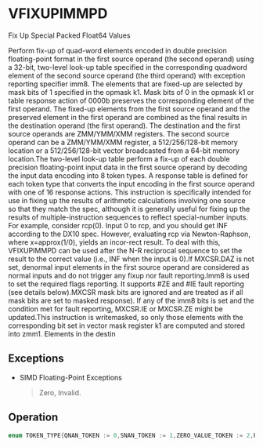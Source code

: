 # VFIXUPIMMPD

Fix Up Special Packed Float64 Values

Perform fix-up of quad-word elements encoded in double precision floating-point format in the first source operand (the second operand) using a 32-bit, two-level look-up table specified in the corresponding quadword element of the second source operand (the third operand) with exception reporting specifier imm8.
The elements that are fixed-up are selected by mask bits of 1 specified in the opmask k1.
Mask bits of 0 in the opmask k1 or table response action of 0000b preserves the corresponding element of the first operand.
The fixed-up elements from the first source operand and the preserved element in the first operand are combined as the final results in the destination operand (the first operand).
The destination and the first source operands are ZMM/YMM/XMM registers.
The second source operand can be a ZMM/YMM/XMM register, a 512/256/128-bit memory location or a 512/256/128-bit vector broadcasted from a 64-bit memory location.The two-level look-up table perform a fix-up of each double precision floating-point input data in the first source operand by decoding the input data encoding into 8 token types.
A response table is defined for each token type that converts the input encoding in the first source operand with one of 16 response actions.
This instruction is specifically intended for use in fixing up the results of arithmetic calculations involving one source so that they match the spec, although it is generally useful for fixing up the results of multiple-instruction sequences to reflect special-number inputs.
For example, consider rcp(0).
Input 0 to rcp, and you should get INF according to the DX10 spec.
However, evaluating rcp via Newton-Raphson, where x=approx(1/0), yields an incor-rect result.
To deal with this, VFIXUPIMMPD can be used after the N-R reciprocal sequence to set the result to the correct value (i.e., INF when the input is 0).If MXCSR.DAZ is not set, denormal input elements in the first source operand are considered as normal inputs and do not trigger any fixup nor fault reporting.Imm8 is used to set the required flags reporting.
It supports #ZE and #IE fault reporting (see details below).MXCSR mask bits are ignored and are treated as if all mask bits are set to masked response).
If any of the imm8 bits is set and the condition met for fault reporting, MXCSR.IE or MXCSR.ZE might be updated.This instruction is writemasked, so only those elements with the corresponding bit set in vector mask register k1 are computed and stored into zmm1.
Elements in the destin

## Exceptions

- SIMD Floating-Point Exceptions
  > Zero, Invalid.

## Operation

```C
enum TOKEN_TYPE{QNAN_TOKEN := 0,SNAN_TOKEN := 1,ZERO_VALUE_TOKEN := 2,POS_ONE_VALUE_TOKEN := 3,NEG_INF_TOKEN := 4,POS_INF_TOKEN := 5,NEG_VALUE_TOKEN := 6,POS_VALUE_TOKEN := 7}FIXUPIMM (){_DPdest[63:0], src1[63:0],tbl3[63:0], imm8 [7:0]tsrc[63:0] := ((src1[62:52] = 0) AND (MXCSR.DAZ =1)) ? 0.0 : src1[63:0]CASE(tsrc[63:0] of TOKEN_TYPE) {QNAN_TOKEN: j := 0;SNAN_TOKEN: j := 1;ZERO_VALUE_TOKEN: j := 2;POS_ONE_VALUE_TOKEN: j := 3;NEG_INF_TOKEN: j := 4;POS_INF_TOKEN: j := 5;NEG_VALUE_TOKEN: j := 6;POS_VALUE_TOKEN: j := 7;}; end source special CASE(tsrc); The required response from src3 table is extractedtoken_response[3:0] = tbl3[3+4*j:4*j];CASE(token_response[3:0]) {0000: dest[63:0] := dest[63:0];  ; preserve content of DEST0001: dest[63:0] := tsrc[63:0];   ; pass through src1 normal input value, denormal as zero0010: dest[63:0] := QNaN(tsrc[63:0]);0011: dest[63:0] := QNAN_Indefinite;0100: dest[63:0] := -INF;0101: dest[63:0] := +INF;0110: dest[63:0] := tsrc.sign? -INF : +INF;0111: dest[63:0] := -0;1000: dest[63:0] := +0;1001: dest[63:0] := -1;1010: dest[63:0] := +1;1011: dest[63:0] := ½;1100: dest[63:0] := 90.0;1101: dest[63:0] := PI/2;1110: dest[63:0] := MAX_FLOAT;1111: dest[63:0] := -MAX_FLOAT;} ; end of token_response CASE; The required fault reporting from imm8 is extracted; TOKENs are mutually exclusive and TOKENs priority defines the order. ¬ .; Multiple faults related to a single token can occur simultaneouslyIF (tsrc[63:0] of TOKEN_TYPE: ZERO_VALUE_TOKEN) AND imm8[0] then set #ZE;IF (tsrc[63:0] of TOKEN_TYPE: ZERO_VALUE_TOKEN) AND imm8[1] then set #IE;IF (tsrc[63:0] of TOKEN_TYPE: ONE_VALUE_TOKEN) AND imm8[3] then set #IE;IF (tsrc[63:0] of TOKEN_TYPE: SNAN_TOKEN) AND imm8[4] then set #IE;IF (tsrc[63:0] of TOKEN_TYPE: NEG_INF_TOKEN) AND imm8[5] then set #IE;IF (tsrc[63:0] of TOKEN_TYPE: NEG_VALUE_TOKEN) AND imm8[6] then set #IE;IF (tsrc[63:0] of TOKEN_TYPE: POS_INF_TOKEN) AND imm8[7] then set #IE;; end fault reporting return dest[63:0];} ; end of FIXUPIMM_DP()VFIXUPIMMPD (KL, VL) = (2, 128), (4, 256), (8, 512)FOR j := 0 TO KL-1i := j * 64IF k1[j] OR *no writemask*THEN IF (EVEX.b = 1) AND (SRC2 *is memory*)THENDEST[i+63:i] := FIXUPIMM_DP(DEST[i+63:i], SRC1[i+63:i], SRC2[63:0], imm8 [7:0])ELSE DEST[i+63:i] := FIXUPIMM_DP(DEST[i+63:i], SRC1[i+63:i], SRC2[i+63:i], imm8 [7:0])FI;ELSE IF *merging-masking*; merging-maskingTHEN *DEST[i+63:i] remains unchanged*ELSE  DEST[i+63:i] := 0; zeroing-maskingFIFI;ENDFORDEST[MAXVL-1:VL] := 0Immediate Control Description: Æ76543210+INF  Æ#IE-INF  Æ#IESNaN  Æ#IE-VE   Æ#IEONE  #IEONE   Æ#ZEZERO  Æ#IEZERO  ÆIntel C/C++ Compiler Intrinsic EquivalentVFIXUPIMMPD __m512d _mm512_fixupimm_pd( __m512d a, __m512i tbl, int imm);VFIXUPIMMPD __m512d _mm512_mask_fixupimm_pd(__m512d s, __mmask8 k, __m512d a, __m512i tbl, int imm);VFIXUPIMMPD __m512d _mm512_maskz_fixupimm_pd( __mmask8 k, __m512d a, __m512i tbl, int imm);VFIXUPIMMPD __m512d _mm512_fixupimm_round_pd( __m512d a, __m512i tbl, int imm, int sae);VFIXUPIMMPD __m512d _mm512_mask_fixupimm_round_pd(__m512d s, __mmask8 k, __m512d a, __m512i tbl, int imm, int sae);VFIXUPIMMPD __m512d _mm512_maskz_fixupimm_round_pd( __mmask8 k, __m512d a, __m512i tbl, int imm, int sae);VFIXUPIMMPD __m256d _mm256_fixupimm_pd( __m256d a, m256d b, __m256i c, int imm8);VFIXUPIMMPD __m256d _mm256_mask_fixupimm_pd(__m256d a, __mmask8 k, __m256d b, __m256i c, int imm8);VFIXUPIMMPD __m256d _mm256_maskz_fixupimm_pd( __mmask8 k, __m256d a, __m256d b, __m256i c, int imm8);VFIXUPIMMPD __m128d _mm_fixupimm_pd( __m128d a, __m128d b, __m128i c, int imm8);VFIXUPIMMPD __m128d _mm_mask_fixupimm_pd(__m128d a, __mmask8 k, __m128d b, __m128i c, int imm8);VFIXUPIMMPD __m128d _mm_maskz_fixupimm_pd( __mmask8 k, __m128d a, __m128d b, 128ic, int imm8);
```
